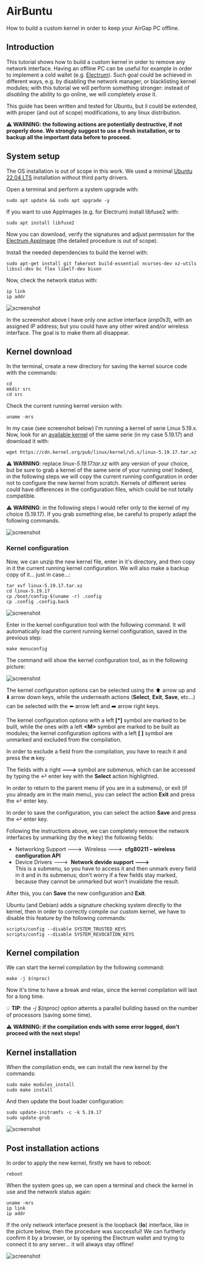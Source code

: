 # AirBuntu
How to build a custom kernel in order to keep your AirGap PC offline.

## Introduction
This tutorial shows how to build a custom kernel in order to remove any network interface.
Having an offline PC can be useful for example in order to implement a cold wallet (e.g. [Electrum](https://electrum.org)). Such goal could be achieved in different ways, e.g. by disabling the network manager, or blacklisting kernel modules; with this tutorial we will perform something stronger: instead of _disabling_ the ability to go online, we will completely _erase_ it.

This guide has been written and tested for Ubuntu, but il could be extended, with proper (and out of scope) modifications, to any linux distribution.

:warning: **WARNING: the following actions are potentially destructive, if not properly done. We strongly suggest to use a fresh installation, or to backup all the important data before to proceed.**


## System setup
The OS installation is out of scope in this work. We used a minimal [Ubuntu 22.04 LTS](https://ubuntu.com/#download) installation without third party drivers.

Open a terminal and perform a system upgrade with:

```
sudo apt update && sudo apt upgrade -y
```

If you want to use AppImages (e.g. for Electrum) install libfuse2 with:

```
sudo apt install libfuse2
```

Now you can download, verify the signatures and adjust permission for the [Electrum AppImage](https://download.electrum.org/4.3.4/electrum-4.3.4-x86_64.AppImage) (the detailed procedure is out of scope).

Install the needed dependencies to build the kernel with:

```
sudo apt-get install git fakeroot build-essential ncurses-dev xz-utils libssl-dev bc flex libelf-dev bison
```

Now, check the network status with:

```
ip link
ip addr
```

![screenshot](/screenshots/network_status_start.png?raw=true)

In the screenshot above I have only one active interface (_enp0s3_), with an assigned IP address; but you could have any other wired and/or wireless interface. The goal is to make them all disappear.

## Kernel download
In the terminal, create a new directory for saving the kernel source code with the commands:

```
cd
mkdir src
cd src
```

Check the current running kernel version with:

```
uname -mrs
```

In my case (see screenshot below) I'm running a kernel of serie Linux 5.19.x.<br/>
Now, look for an [available kernel](https://cdn.kernel.org/pub/linux/kernel/v5.x) of the same serie (in my case 5.19.17) and download it with:

```
wget https://cdn.kernel.org/pub/linux/kernel/v5.x/linux-5.19.17.tar.xz
```

:warning: **WARNING**: replace _linux-5.19.17.tar.xz_ with any version of your choice, but be sure to grab a kernel of the same serie of your running one! Indeed, in the following steps we will copy the current running configuration in order not to configure the new kernel from scratch. Kernels of different series could have differences in the configuration files, which could be not totally compatible.

:warning: **WARNING**: in the following steps I would refer only to the kernel of my choice (5.19.17). If you grab something else, be careful to properly adapt the following commands.

![screenshot](/screenshots/kernel_download.png?raw=true)

### Kernel configuration
Now, we can unzip the new kernel file, enter in it's directory, and then copy in it the current running kernel configuration. We will also make a backup copy of it... just in case...:

```
tar xvf linux-5.19.17.tar.xz
cd linux-5.19.17
cp /boot/config-$(uname -r) .config
cp .config .config.back
```

![screenshot](/screenshots/config_copy.png?raw=true)

Enter in the kernel configuration tool with the following command. It will automatically load the current running kernel configuration, saved in the previous step:

```
make menuconfig
```

The command will show the kernel configuration tool, as in the following picture:

![screenshot](/screenshots/config_edit.png?raw=true)

The kernel configuration options can be selected using the :arrow_up: arrow up and :arrow_down: arrow down keys, while the underneath actions (**Select**, **Exit**, **Save**, etc...) can be selected with the :arrow_left: arrow left and :arrow_right: arrow right keys.

The kernel configuration options with a left **[*]** symbol are marked to be built, while the ones with a left **&lt;M&gt;** symbol are marked to be built as modules; the kernel configuration options with a left **[ ]** symbol are unmarked and excluded from the compilation.

In order to exclude a field from the compilation, you have to reach it and press the **n** key.

The fields with a right **---&gt;** symbol are submenus, which can be accessed by typing the :leftwards_arrow_with_hook: enter key with the **Select** action highlighted.

In order to return to the parent menu (if you are in a submenu), or exit (if you already are in the main menu), you can select the action **Exit** and press the :leftwards_arrow_with_hook: enter key.

In order to save the configuration, you can select the action **Save** and press the :leftwards_arrow_with_hook: enter key.

Following the instructions above, we can completely remove the network interfaces by unmarking (by the **n** key) the following fields:
- Networking Support ---&gt;&nbsp;&nbsp;Wireless ---&gt;&nbsp;&nbsp;**cfg80211 – wireless configuration API**
- Device Drivers ---&gt;&nbsp;&nbsp;**Network devide support ---&gt;**<br/>This is a submenu, so you have to access it and then unmark every field in it and in its submenus; don't worry if a few fields stay marked, because they cannot be unmarked but won't invalidate the result.

After this, you can **Save** the new configuration and **Exit**.

Ubuntu (and Debian) adds a signature checking system directly to the kernel, then in order to correctly compile our custom kernel, we have to disable this feature by the following commands:

```
scripts/config --disable SYSTEM_TRUSTED_KEYS
scripts/config --disable SYSTEM_REVOCATION_KEYS
```

## Kernel compilation
We can start the kernel compilation by the following command:

```
make -j $(nproc)
```

Now it's time to have a break and relax, since the kernel compilation will last for a long time.

:bulb: **TIP**: the _-j $(nproc)_ option attemts a parallel building based on the number of processors (saving some time).

:warning: **WARNING: if the compilation ends with some error logged, don't proceed with the next steps!**

## Kernel installation
When the compilation ends, we can install the new kernel by the commands:

```
sudo make modules_install
sudo make install
```

And then update the boot loader configuration:

```
sudo update-initramfs -c -k 5.19.17
sudo update-grub
```

![screenshot](/screenshots/grub_update.png?raw=true)

## Post installation actions
In order to apply the new kernel, firstly we have to reboot:

```
reboot
```

When the system goes up, we can open a terminal and check the kernel in use and the network status again:

```
uname -mrs
ip link
ip addr
```

If the only network interface present is the loopback (**lo**) interface, like in the picture below, then the procedure was successful! We can furtherly confirm it by a browser, or by opening the Electrum wallet and trying to connect it to any server... it will always stay offline!

![screenshot](/screenshots/network_status_end.png?raw=true)
